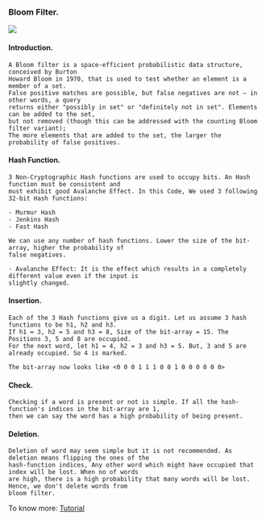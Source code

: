 ### Bloom Filter.

![](https://external-content.duckduckgo.com/iu/?u=http%3A%2F%2F4.bp.blogspot.com%2F-l2nxkF4rMVg%2FVK7qaa0ND0I%2FAAAAAAAAAAg%2FkPC-a4ykUJ8%2Fs1600%2FBloom-fig1.1.png&f=1&nofb=1)

#### Introduction.
	A Bloom filter is a space-efficient probabilistic data structure, conceived by Burton
	Howard Bloom in 1970, that is used to test whether an element is a member of a set.
	False positive matches are possible, but false negatives are not – in other words, a query
	returns either "possibly in set" or "definitely not in set". Elements can be added to the set,
	but not removed (though this can be addressed with the counting Bloom filter variant);
	The more elements that are added to the set, the larger the probability of false positives.
	
#### Hash Function.
	3 Non-Cryptographic Hash functions are used to occupy bits. An Hash function must be consistent and
	must exhibit good Avalanche Effect. In this Code, We used 3 following 32-bit Hash functions:
	
	- Murmur Hash
	- Jenkins Hash
	- Fast Hash
	
	We can use any number of hash functions. Lower the size of the bit-array, higher the probability of
	false negatives.
	
	- Avalanche Effect: It is the effect which results in a completely different value even if the input is
	slightly changed.

#### Insertion.
	Each of the 3 Hash functions give us a digit. Let us assume 3 hash functions to be h1, h2 and h3.
	If h1 = 3, h2 = 5 and h3 = 8, Size of the bit-array = 15. The Positions 3, 5 and 8 are occupied. 
	For the next word, let h1 = 4, h2 = 3 and h3 = 5. But, 3 and 5 are already occupied. So 4 is marked.
	
	The bit-array now looks like <0 0 0 1 1 1 0 0 1 0 0 0 0 0 0>
	
#### Check.
	Checking if a word is present or not is simple. If all the hash-function's indices in the bit-array are 1,
	then we can say the word has a high probability of being present.
	
#### Deletion.
	Deletion of word may seem simple but it is not recommended. As deletion means flipping the ones of the
	hash-function indices, Any other word which might have occupied that index will be lost. When no of words
	are high, there is a high probability that many words will be lost. Hence, we don't delete words from
	bloom filter.

To know more: [Tutorial](https://www.youtube.com/c/manosriram)
